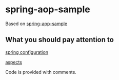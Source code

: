# spring-aop-sample
Based on [spring-app-sample](https://github.com/Dimanaux/spring-app-sample)
## What you should pay attention to

[spring configuration](src/main/resources/spring-config.xml)

[aspects](src/main/java/app/aspects)

Code is provided with comments.

